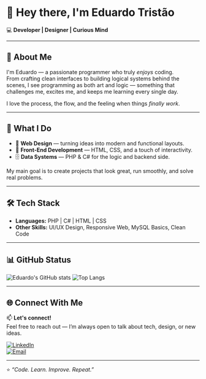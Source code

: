 # 👋 Hey there, I'm Eduardo Tristão

💻 **Developer | Designer | Curious Mind**

---

## 🧠 About Me

I'm Eduardo — a passionate programmer who truly *enjoys* coding.  
From crafting clean interfaces to building logical systems behind the scenes, I see programming as both art and logic — something that challenges me, excites me, and keeps me learning every single day.  

I love the process, the flow, and the feeling when things *finally work*.  

---

## 🔧 What I Do

- 🎨 **Web Design** — turning ideas into modern and functional layouts.  
- 🧩 **Front-End Development** — HTML, CSS, and a touch of interactivity.  
- 🗄️ **Data Systems** — PHP & C# for the logic and backend side.  

My main goal is to create projects that look great, run smoothly, and solve real problems.

---

## 🛠️ Tech Stack

- **Languages:** PHP | C# | HTML | CSS  
- **Other Skills:** UI/UX Design, Responsive Web, MySQL Basics, Clean Code  

---

## 📊 GitHub Status

![Eduardo's GitHub stats](https://github-readme-stats.vercel.app/api?username=lotbr&show_icons=true&theme=tokyonight)
![Top Langs](https://github-readme-stats.vercel.app/api/top-langs/?username=lotbr&layout=compact&theme=tokyonight)

---

## 🌐 Connect With Me

📫 **Let's connect!**  
Feel free to reach out — I’m always open to talk about tech, design, or new ideas.  

[![LinkedIn](https://img.shields.io/badge/LinkedIn-eduardotristao-blue?style=flat-square&logo=linkedin)](https://linkedin.com/in/eduardotristao)  
[![Email](https://img.shields.io/badge/Email-edutrst%40example.com-red?style=flat-square&logo=gmail)](mailto:edutrst@example.com)  

---

⭐ *“Code. Learn. Improve. Repeat.”*
